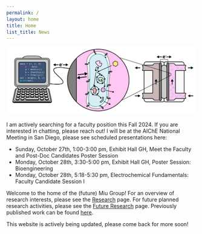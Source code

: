 ```yaml
---
permalink: /
layout: home
title: Home
list_title: News
---
```

<img src="./assets/imgs/overview.png" width="800px">

I am actively searching for a faculty position this Fall 2024. If you are interested in chatting, please reach out! I will be at the AIChE National Meeting in San Diego, please see scheduled presentations here:
- Sunday, October 27th, 1:00-3:00 pm, Exhibit Hall GH, Meet the Faculty and Post-Doc Candidates Poster Session 
- Monday, October 28th, 3:30-5:00 pm, Exhibit Hall GH, Poster Session: Bioengineering
- Monday, October 28th, 5:18-5:30 pm, Electrochemical Fundamentals: Faculty Candidate Session I 

Welcome to the home of the (future) Miu Group! For an overview of research interests, please see the [Research](research) page. For future planned research activities, please see the [Future Research](future-research) page. Previously published work can be found [here](https://scholar.google.com/citations?user=lvfsM9wAAAAJ&hl=en).

This website is actively being updated, please come back for more soon!